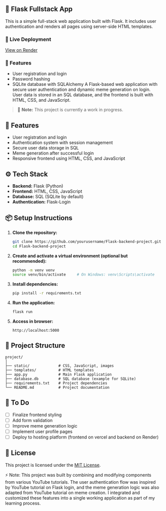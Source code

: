## 🧼 Flask Fullstack App

This is a simple full-stack web application built with Flask. It includes user authentication and renders all pages using server-side HTML templates.

### 🔗 Live Deployment
[View on Render](https://flask-backend-project-95yk.onrender.com/)

### 🔧 Features
- User registration and login
- Password hashing
- SQLite database with SQLAlchemy
A Flask-based web application with secure user authentication and dynamic meme generation on login. User data is stored in an SQL database, and the frontend is built with HTML, CSS, and JavaScript.

> 🚧 **Note:** This project is currently a work in progress.

## 🔐 Features

- User registration and login
- Authentication system with session management
- Secure user data storage in SQL 
- Meme generation after successful login
- Responsive frontend using HTML, CSS, and JavaScript

## ⚙️ Tech Stack

- **Backend:** Flask (Python)
- **Frontend:** HTML, CSS, JavaScript
- **Database:** SQL (SQLite by default)
- **Authentication:** Flask-Login 

## 📦 Setup Instructions

1. **Clone the repository:**
   ```bash
   git clone https://github.com/yourusername/Flask-backend-project.git
   cd Flask-backend-project
   ```

2. **Create and activate a virtual environment (optional but recommended):**

   ```bash
   python -m venv venv
   source venv/bin/activate     # On Windows: venv\Scripts\activate
   ```

3. **Install dependencies:**

   ```bash
   pip install -r requirements.txt
   ```

4. **Run the application:**

   ```bash
   flask run
   ```

5. **Access in browser:**

   ```
   http://localhost:5000
   ```

## 📁 Project Structure

```
project/
│
├── static/             # CSS, JavaScript, images
├── templates/          # HTML templates
├── app.py              # Main Flask application
├── database.db         # SQL database (example for SQLite)
├── requirements.txt    # Project dependencies
└── README.md           # Project documentation
```

## 🚀 To Do

* [ ] Finalize frontend styling
* [ ] Add form validation
* [ ] Improve meme generation logic
* [ ] Implement user profile pages
* [ ] Deploy to hosting platform (frontend on vercel and backend on Render)

## 📄 License

This project is licensed under the [MIT License](LICENSE).

⚡ Note: This project was built by combining and modifying components from various YouTube tutorials. The user authentication flow was inspired by YouTube tutorial on Flask login, and the meme generation logic was also adapted from YouTube tutorial on meme creation. I integrated and customized these features into a single working application as part of my learning process.
